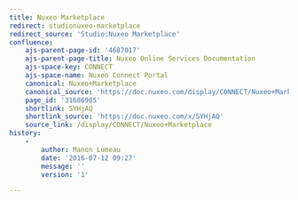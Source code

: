 ```yaml
---
title: Nuxeo Marketplace
redirect: studionuxeo-marketplace
redirect_source: 'Studio:Nuxeo Marketplace'
confluence:
    ajs-parent-page-id: '4687017'
    ajs-parent-page-title: Nuxeo Online Services Documentation
    ajs-space-key: CONNECT
    ajs-space-name: Nuxeo Connect Portal
    canonical: Nuxeo+Marketplace
    canonical_source: 'https://doc.nuxeo.com/display/CONNECT/Nuxeo+Marketplace'
    page_id: '31686985'
    shortlink: SYHjAQ
    shortlink_source: 'https://doc.nuxeo.com/x/SYHjAQ'
    source_link: /display/CONNECT/Nuxeo+Marketplace
history:
    - 
        author: Manon Lumeau
        date: '2016-07-12 09:27'
        message: ''
        version: '1'

---
```


